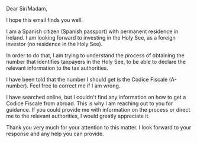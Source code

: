 Dear Sir/Madam,

I hope this email finds you well.

I am a Spanish citizen (Spanish passport) with permanent residence in Ireland. I am looking forward to investing in the Holy See, as a foreign investor (no residence in the Holy See).

In order to do that, I am trying to understand the process of obtaining the number that identifies taxpayers in the Holy See, to be able to declare the relevant information to the tax authorities.

I have been told that the number I should get is the Codice Fiscale (A-number). Feel free to correct me if I am wrong.

I have searched online, but I couldn't find any information on how to get a Codice Fiscale from abroad. This is why I am reaching out to you for guidance. If you could provide me with information on the process or direct me to the relevant authorities, I would greatly appreciate it.

Thank you very much for your attention to this matter. I look forward to your response and any help you can provide.